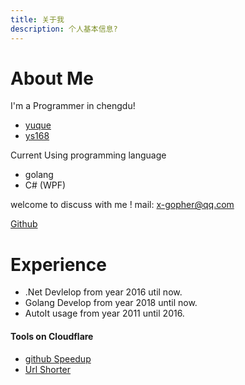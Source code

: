 ```yaml
---
title: 关于我
description: 个人基本信息?
---
```


# About Me
I'm  a Programmer in chengdu!


- [yuque](https://www.yuque.com/czyt)
- [ys168](http://czyt.ys168.com)

Current Using programming language
- golang
- C# (WPF)

welcome to discuss with me !
mail: x-gopher@qq.com

[Github](https://github.com/czyt)

# Experience

- .Net Devlelop from year 2016 util now.
- Golang Develop from year 2018 until now.
- AutoIt usage from year 2011 until 2016.



#### Tools on Cloudflare
- [github Speedup](https://fastgit.czyt.tech)
- [Url Shorter](https://shorter.czyt.workers.dev)
